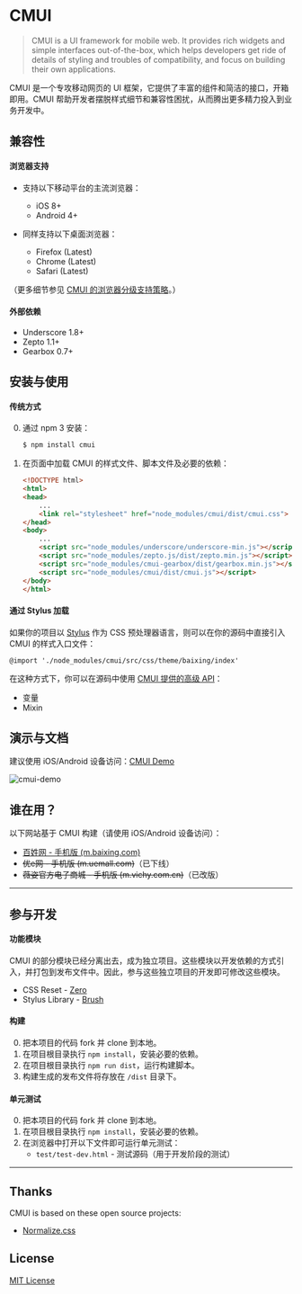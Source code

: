 # CMUI

> CMUI is a UI framework for mobile web. It provides rich widgets and simple interfaces out-of-the-box, which helps developers get ride of details of styling and troubles of compatibility, and focus on building their own applications.

CMUI 是一个专攻移动网页的 UI 框架，它提供了丰富的组件和简洁的接口，开箱即用。CMUI 帮助开发者摆脱样式细节和兼容性困扰，从而腾出更多精力投入到业务开发中。

## 兼容性

#### 浏览器支持

* 支持以下移动平台的主流浏览器：
	* iOS 8+
	* Android 4+

* 同样支持以下桌面浏览器：
	* Firefox (Latest)
	* Chrome (Latest)
	* Safari (Latest)

（更多细节参见 [CMUI 的浏览器分级支持策略](https://github.com/CMUI/doc/issues/2)。）

#### 外部依赖

* Underscore 1.8+
* Zepto 1.1+
* Gearbox 0.7+

## 安装与使用

#### 传统方式

0. 通过 npm 3 安装：

	```sh
	$ npm install cmui
	```

0. 在页面中加载 CMUI 的样式文件、脚本文件及必要的依赖：

	```html
	<!DOCTYPE html>
	<html>
	<head>
		...
		<link rel="stylesheet" href="node_modules/cmui/dist/cmui.css">
	</head>
	<body>
		...
		<script src="node_modules/underscore/underscore-min.js"></script>
		<script src="node_modules/zepto.js/dist/zepto.min.js"></script>
		<script src="node_modules/cmui-gearbox/dist/gearbox.min.js"></script>
		<script src="node_modules/cmui/dist/cmui.js"></script>
	</body>
	</html>
	```

#### 通过 Stylus 加载

如果你的项目以 [Stylus](http://stylus-lang.com/) 作为 CSS 预处理器语言，则可以在你的源码中直接引入 CMUI 的样式入口文件：

```stylus
@import './node_modules/cmui/src/css/theme/baixing/index'
```

在这种方式下，你可以在源码中使用 [CMUI 提供的高级 API](http://cmui.net/demo/v2/theme/baixing/api.php)：

* 变量
* Mixin

## 演示与文档

建议使用 iOS/Android 设备访问：[CMUI Demo](http://cmui.net/)

![cmui-demo](https://cloud.githubusercontent.com/assets/1231359/5896609/594d6914-a573-11e4-8dcf-8bc1378593be.png)

## 谁在用？

以下网站基于 CMUI 构建（请使用 iOS/Android 设备访问）：

* [百姓网 - 手机版 (m.baixing.com)](http://m.baixing.com/)
* ~~优e网 - 手机版 (m.uemall.com)~~（已下线）
* ~~薇姿官方电子商城 - 手机版 (m.vichy.com.cn)~~（已改版）

***

## 参与开发

#### 功能模块

CMUI 的部分模块已经分离出去，成为独立项目。这些模块以开发依赖的方式引入，并打包到发布文件中。因此，参与这些独立项目的开发即可修改这些模块。

* CSS Reset - [Zero](https://github.com/CMUI/zero)
* Stylus Library - [Brush](https://github.com/CMUI/brush)

#### 构建

0. 把本项目的代码 fork 并 clone 到本地。
0. 在项目根目录执行 `npm install`，安装必要的依赖。
0. 在项目根目录执行 `npm run dist`，运行构建脚本。
0. 构建生成的发布文件将存放在 `/dist` 目录下。

#### 单元测试

0. 把本项目的代码 fork 并 clone 到本地。
0. 在项目根目录执行 `npm install`，安装必要的依赖。
0. 在浏览器中打开以下文件即可运行单元测试：
	* `test/test-dev.html` - 测试源码（用于开发阶段的测试）

***

## Thanks

CMUI is based on these open source projects:

* [Normalize.css](https://github.com/necolas/normalize.css)

## License

[MIT License](http://www.opensource.org/licenses/mit-license.php)
